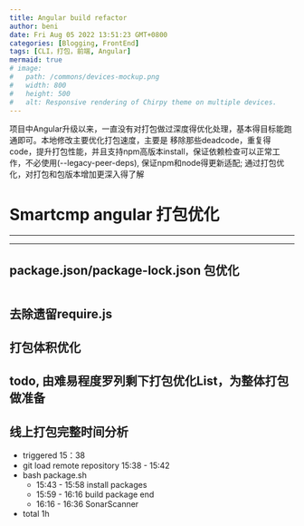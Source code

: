 ```yaml
---
title: Angular build refactor
author: beni
date: Fri Aug 05 2022 13:51:23 GMT+0800
categories: [Blogging, FrontEnd]
tags: [CLI，打包，前端, Angular]
mermaid: true
# image:
#   path: /commons/devices-mockup.png
#   width: 800
#   height: 500
#   alt: Responsive rendering of Chirpy theme on multiple devices.
---
```


项目中Angular升级以来，一直没有对打包做过深度得优化处理，基本得目标能跑通即可。本地修改主要优化打包速度，主要是
移除那些deadcode，重复得code，提升打包性能，并且支持npm高版本install，保证依赖检查可以正常工作，不必使用(--legacy-peer-deps), 保证npm和node得更新适配;
通过打包优化，对打包和包版本增加更深入得了解

# Smartcmp angular 打包优化
---
---

## package.json/package-lock.json 包优化

```json
```

## 去除遗留require.js



## 打包体积优化


## todo, 由难易程度罗列剩下打包优化List，为整体打包做准备


## 线上打包完整时间分析

* triggered 15：38
* git load remote repository 15:38 - 15:42
* bash package.sh 
    - 15:43 - 15:58  install packages
    - 15:59 - 16:16  build package end
    - 16:16 - 16:36  SonarScanner
* total 1h




